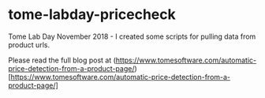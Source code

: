 # tome-labday-pricecheck

Tome Lab Day November 2018 - I created some scripts for pulling data from product urls. 

Please read the full blog post at (https://www.tomesoftware.com/automatic-price-detection-from-a-product-page/)[https://www.tomesoftware.com/automatic-price-detection-from-a-product-page/]
